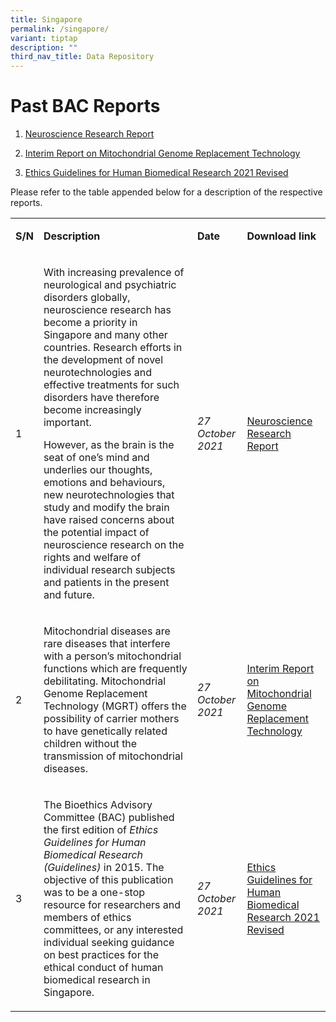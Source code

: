 ```yaml
---
title: Singapore
permalink: /singapore/
variant: tiptap
description: ""
third_nav_title: Data Repository
---
```

<h1>Past BAC Reports</h1>
<ol data-tight="true" class="tight">
<li>
<p><a href="https://drive.google.com/file/d/1ssOJ6fnP3uc3akT78VJkMFNvMFZsaNZX/view?usp=drive_link" rel="noopener noreferrer nofollow" target="_blank">Neuroscience Research Report</a>
</p>
</li>
<li>
<p><a href="https://drive.google.com/file/d/1OusD7KqmLCnOriR1Ht8GttVdWquH60zs/view?usp=drive_link" rel="noopener noreferrer nofollow" target="_blank">Interim Report on Mitochondrial Genome Replacement Technology</a>
</p>
</li>
<li>
<p><a href="https://drive.google.com/file/d/1In5-l9gnFV9LuEKMThw_MrA7YdrAGviS/view?usp=drive_link" rel="noopener noreferrer nofollow" target="_blank">Ethics Guidelines for Human Biomedical Research 2021 Revised</a>
</p>
</li>
</ol>
<p>Please refer to the table appended below for a description of the respective
reports.</p>
<table style="minWidth: 100px">
<colgroup>
<col>
<col>
<col>
<col>
</colgroup>
<tbody>
<tr>
<td rowspan="1" colspan="1">
<p><strong>S/N</strong>
</p>
</td>
<td rowspan="1" colspan="1">
<p><strong>Description</strong>
</p>
</td>
<td rowspan="1" colspan="1">
<p><strong>Date</strong>
</p>
</td>
<td rowspan="1" colspan="1">
<p><strong>Download link</strong>
</p>
</td>
</tr>
<tr>
<td rowspan="1" colspan="1">
<p>1</p>
</td>
<td rowspan="1" colspan="1">
<p>With increasing prevalence of neurological and psychiatric disorders globally,
neuroscience research has become a priority in Singapore and many other
countries. Research efforts in the development of novel neurotechnologies
and effective treatments for such disorders have therefore become increasingly
important.</p>
<p>However, as the brain is the seat of one’s mind and underlies our thoughts,
emotions and behaviours, new neurotechnologies that study and modify the
brain have raised concerns about the potential impact of neuroscience research
on the rights and welfare of individual research subjects and patients
in the present and future.</p>
</td>
<td rowspan="1" colspan="1">
<p><em>27 October 2021</em>
</p>
</td>
<td rowspan="1" colspan="1">
<p><a href="https://drive.google.com/file/d/1ssOJ6fnP3uc3akT78VJkMFNvMFZsaNZX/view?usp=drive_link" rel="noopener noreferrer nofollow" target="_blank">Neuroscience Research Report</a>
</p>
</td>
</tr>
<tr>
<td rowspan="1" colspan="1">
<p>2</p>
</td>
<td rowspan="1" colspan="1">
<p>Mitochondrial diseases are rare diseases that interfere with a person’s
mitochondrial functions which are frequently debilitating. Mitochondrial
Genome Replacement Technology (MGRT) offers the possibility of carrier
mothers to have genetically related children without the transmission of
mitochondrial diseases.</p>
</td>
<td rowspan="1" colspan="1">
<p><em>27 October 2021</em>
</p>
</td>
<td rowspan="1" colspan="1">
<p><a href="https://drive.google.com/file/d/1OusD7KqmLCnOriR1Ht8GttVdWquH60zs/view?usp=drive_link" rel="noopener noreferrer nofollow" target="_blank">Interim Report on Mitochondrial Genome Replacement Technology</a>
</p>
</td>
</tr>
<tr>
<td rowspan="1" colspan="1">
<p>3</p>
</td>
<td rowspan="1" colspan="1">
<p>The Bioethics Advisory Committee (BAC) published the first edition of <em>Ethics Guidelines for Human Biomedical Research (Guidelines)</em> in
2015. The objective of this publication was to be a one-stop resource for
researchers and members of ethics committees, or any interested individual
seeking guidance on best practices for the ethical conduct of human biomedical
research in Singapore.</p>
</td>
<td rowspan="1" colspan="1">
<p><em>27 October 2021</em>
</p>
</td>
<td rowspan="1" colspan="1">
<p><a href="https://drive.google.com/file/d/1xOdi-zDuZUaF5jz9RZcHlQRLqGbK47Kg/view?usp=drive_link" rel="noopener noreferrer nofollow" target="_blank">Ethics Guidelines for Human Biomedical Research 2021 Revised</a>
</p>
</td>
</tr>
</tbody>
</table>
<p></p>
<p></p>
<p></p>